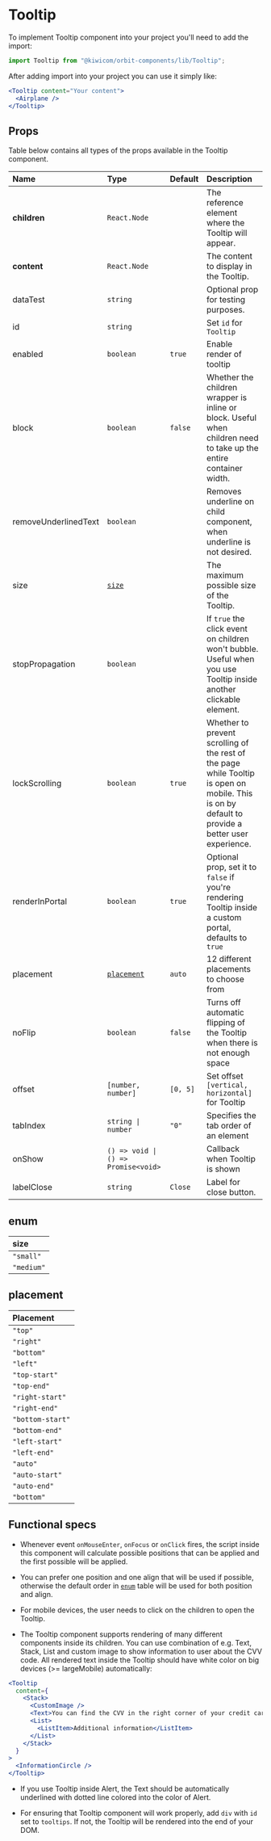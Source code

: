 # Tooltip

To implement Tooltip component into your project you'll need to add the import:

```jsx
import Tooltip from "@kiwicom/orbit-components/lib/Tooltip";
```

After adding import into your project you can use it simply like:

```jsx
<Tooltip content="Your content">
  <Airplane />
</Tooltip>
```

## Props

Table below contains all types of the props available in the Tooltip component.

| Name                 | Type                                | Default  | Description                                                                                                                                      |
| :------------------- | :---------------------------------- | :------- | :----------------------------------------------------------------------------------------------------------------------------------------------- |
| **children**         | `React.Node`                        |          | The reference element where the Tooltip will appear.                                                                                             |
| **content**          | `React.Node`                        |          | The content to display in the Tooltip.                                                                                                           |
| dataTest             | `string`                            |          | Optional prop for testing purposes.                                                                                                              |
| id                   | `string`                            |          | Set `id` for `Tooltip`                                                                                                                           |
| enabled              | `boolean`                           | `true`   | Enable render of tooltip                                                                                                                         |
| block                | `boolean`                           | `false`  | Whether the children wrapper is inline or block. Useful when children need to take up the entire container width.                                |
| removeUnderlinedText | `boolean`                           |          | Removes underline on child component, when underline is not desired.                                                                             |
| size                 | [`size`](#size)                     |          | The maximum possible size of the Tooltip.                                                                                                        |
| stopPropagation      | `boolean`                           |          | If `true` the click event on children won't bubble. Useful when you use Tooltip inside another clickable element.                                |
| lockScrolling        | `boolean`                           | `true`   | Whether to prevent scrolling of the rest of the page while Tooltip is open on mobile. This is on by default to provide a better user experience. |
| renderInPortal       | `boolean`                           | `true`   | Optional prop, set it to `false` if you're rendering Tooltip inside a custom portal, defaults to `true`                                          |
| placement            | [`placement`](#placement)           | `auto`   | 12 different placements to choose from                                                                                                           |
| noFlip               | `boolean`                           | `false`  | Turns off automatic flipping of the Tooltip when there is not enough space                                                                       |
| offset               | `[number, number]`                  | `[0, 5]` | Set offset `[vertical, horizontal]` for Tooltip                                                                                                  |
| tabIndex             | `string \| number`                  | `"0"`    | Specifies the tab order of an element                                                                                                            |
| onShow               | `() => void \| () => Promise<void>` |          | Callback when Tooltip is shown                                                                                                                   |
| labelClose           | `string`                            | `Close`  | Label for close button.                                                                                                                          |

## enum

| size       |
| :--------- |
| `"small"`  |
| `"medium"` |

## placement

| Placement        |
| :--------------- |
| `"top"`          |
| `"right"`        |
| `"bottom"`       |
| `"left"`         |
| `"top-start"`    |
| `"top-end"`      |
| `"right-start"`  |
| `"right-end"`    |
| `"bottom-start"` |
| `"bottom-end"`   |
| `"left-start"`   |
| `"left-end"`     |
| `"auto"`         |
| `"auto-start"`   |
| `"auto-end"`     |
| `"bottom"`       |

## Functional specs

- Whenever event `onMouseEnter`, `onFocus` or `onClick` fires, the script inside this component will calculate possible positions that can be applied and the first possible will be applied.

- You can prefer one position and one align that will be used if possible, otherwise the default order in [`enum`](#enum) table will be used for both position and align.

- For mobile devices, the user needs to click on the children to open the Tooltip.

- The Tooltip component supports rendering of many different components inside its children. You can use combination of e.g. Text, Stack, List and custom image to show information to user about the CVV code. All rendered text inside the Tooltip should have white color on big devices (>= largeMobile) automatically:

```jsx
<Tooltip
  content={
    <Stack>
      <CustomImage />
      <Text>You can find the CVV in the right corner of your credit card.</Text>
      <List>
        <ListItem>Additional information</ListItem>
      </List>
    </Stack>
  }
>
  <InformationCircle />
</Tooltip>
```

- If you use Tooltip inside Alert, the Text should be automatically underlined with dotted line colored into the color of Alert.

- For ensuring that Tooltip component will work properly, add `div` with `id` set to `tooltips`. If not, the Tooltip will be rendered into the end of your DOM.
